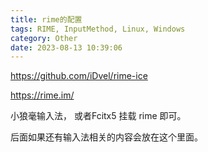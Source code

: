 ```yaml
---
title: rime的配置
tags: RIME, InputMethod, Linux, Windows
category: Other
date: 2023-08-13 10:39:06
---
```


https://github.com/iDvel/rime-ice

https://rime.im/

小狼毫输入法， 或者Fcitx5 挂载 rime 即可。 

后面如果还有输入法相关的内容会放在这个里面。 

